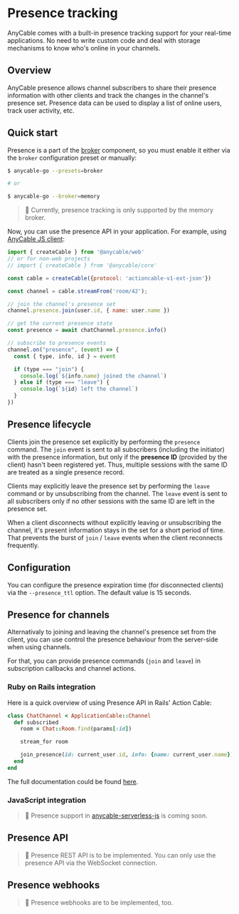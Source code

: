 # Presence tracking

AnyCable comes with a built-in presence tracking support for your real-time applications. No need to write custom code and deal with storage mechanisms to know who's online in your channels.

## Overview

AnyCable presence allows channel subscribers to share their presence information with other clients and track the changes in the channel's presence set. Presence data can be used to display a list of online users, track user activity, etc.

## Quick start

Presence is a part of the [broker](./broker.md) component, so you must enable it either via the `broker` configuration preset or manually:

```sh
$ anycable-go --presets=broker

# or

$ anycable-go --broker=memory
```

> 🚧 Currently, presence tracking is only supported by the memory broker.

Now, you can use the presence API in your application. For example, using [AnyCable JS client](https://github.com/anycable/anycable-client):

```js
import { createCable } from '@anycable/web'
// or for non-web projects
// import { createCable } from '@anycable/core'

const cable = createCable({protocol: 'actioncable-v1-ext-json'})

const channel = cable.streamFrom('room/42');

// join the channel's presence set
channel.presence.join(user.id, { name: user.name })

// get the current presence state
const presence = await chatChannel.presence.info()

// subscribe to presence events
channel.on("presence", (event) => {
  const { type, info, id } = event

  if (type === "join") {
    console.log(`${info.name} joined the channel`)
  } else if (type === "leave") {
    console.log(`${id} left the channel`)
  }
})
```

## Presence lifecycle

Clients join the presence set explicitly by performing the `presence` command. The `join` event is sent to all subscribers (including the initiator) with the presence information, but only if the **presence ID** (provided by the client) hasn't been registered yet. Thus, multiple sessions with the same ID are treated as a single presence record.

Clients may explicitly leave the presence set by performing the `leave` command or by unsubscribing from the channel. The `leave` event is sent to all subscribers only if no other sessions with the same ID are left in the presence set.

When a client disconnects without explicitly leaving or unsubscribing the channel, it's present information stays in the set for a short period of time. That prevents the burst of `join` / `leave` events when the client reconnects frequently.

## Configuration

You can configure the presence expiration time (for disconnected clients) via the `--presence_ttl` option. The default value is 15 seconds.

## Presence for channels

Alternativaly to joining and leaving the channel's presence set from the client, you can use control the presence behaviour from the server-side when using channels.

For that, you can provide presence commands (`join` and `leave`) in subscription callbacks
and channel actions.

### Ruby on Rails integration

Here is a quick overview of using Presence API in Rails' Action Cable:

```ruby
class ChatChannel < ApplicationCable::Channel
  def subscribed
    room = Chat::Room.find(params[:id])

    stream_for room

    join_presence(id: current_user.id, info: {name: current_user.name})
  end
end
```

The full documentation could be found [here](https://docs.anycable.io/edge/rails/extensions?id=presence-tracking).

### JavaScript integration

> 🚧 Presence support in [anycable-serverless-js](https://github.com/anycable/anycable-serverless-js) is coming soon.

## Presence API

> 🚧 Presence REST API is to be implemented. You can only use the presence API via the WebSocket connection.

## Presence webhooks

> 🚧 Presence webhooks are to be implemented, too.
